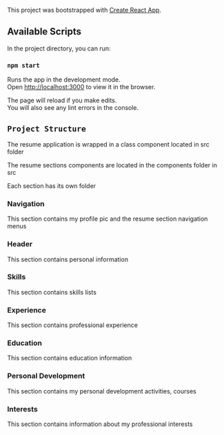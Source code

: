 This project was bootstrapped with [Create React App](https://github.com/facebook/create-react-app).

## Available Scripts

In the project directory, you can run:

### `npm start`

Runs the app in the development mode.<br>
Open [http://localhost:3000](http://localhost:3000) to view it in the browser.

The page will reload if you make edits.<br>
You will also see any lint errors in the console.

## `Project Structure`

The resume application is wrapped in a class component located in src folder

The resume sections components are located in the components folder in src

Each section has its own folder

### Navigation

This section contains my profile pic
and the resume section navigation menus

### Header

This section contains personal information

### Skills

This section contains skills lists

### Experience

This section contains professional experience

### Education

This section contains education information

### Personal Development

This section contains my personal development activities, courses

### Interests

This section contains information about my professional interests



